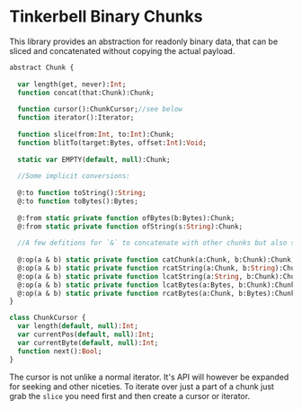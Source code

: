 # Tinkerbell Binary Chunks

This library provides an abstraction for readonly binary data, that can be sliced and concatenated without copying the actual payload.

```haxe
abstract Chunk {
  
  var length(get, never):Int;    
  function concat(that:Chunk):Chunk;
    
  function cursor():ChunkCursor;//see below
  function iterator():Iterator;
      
  function slice(from:Int, to:Int):Chunk;    
  function blitTo(target:Bytes, offset:Int):Void;
  
  static var EMPTY(default, null):Chunk;  
  
  //Some implicit conversions:
  
  @:to function toString():String;
  @:to function toBytes():Bytes;
    
  @:from static private function ofBytes(b:Bytes):Chunk;
  @:from static private function ofString(s:String):Chunk;
    
  //A few defitions for `&` to concatenate with other chunks but also strings and bytes
  
  @:op(a & b) static private function catChunk(a:Chunk, b:Chunk):Chunk;    
  @:op(a & b) static private function rcatString(a:Chunk, b:String):Chunk;
  @:op(a & b) static private function lcatString(a:String, b:Chunk):Chunk;
  @:op(a & b) static private function lcatBytes(a:Bytes, b:Chunk):Chunk;
  @:op(a & b) static private function rcatBytes(a:Chunk, b:Bytes):Chunk; 
}

class ChunkCursor {
  var length(default, null):Int;
  var currentPos(default, null):Int;
  var currentByte(default, null):Int;
  function next():Bool;
}
```

The cursor is not unlike a normal iterator. It's API will however be expanded for seeking and other niceties. To iterate over just a part of a chunk just grab the `slice` you need first and then create a cursor or iterator.